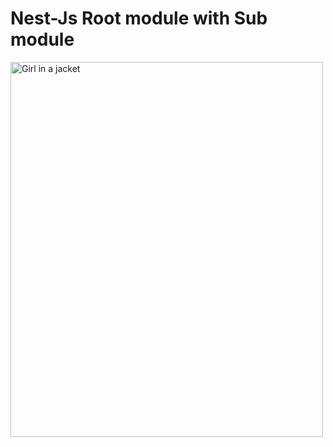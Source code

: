 # Nest-Js Root module with Sub module
<img src="[img_girl.jpg](https://docs.nestjs.com/assets/Modules_1.png)" alt="Girl in a jacket" width="500" height="600">
